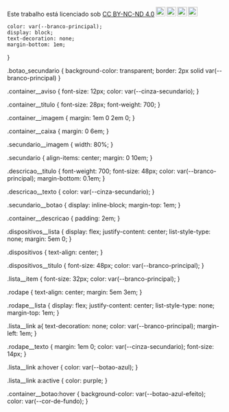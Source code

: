 <p xmlns:cc="http://creativecommons.org/ns#" >Este trabalho está licenciado sob <a href="https://creativecommons.org/licenses/by-nc-nd/4.0/?ref= selector-v1" target="_blank" rel="license noopener noreferrer" style="display:inline-block;">CC BY-NC-ND 4.0<img style="height:22px!important;margin-left:3px ;alinhamento vertical:fundo do texto;" src="https://mirrors.creativecommons.org/presskit/icons/cc.svg?ref=chooser-v1" alt=""><img style="height:22px!important;margin-left:3px;vertical -align:texto inferior;" src="https://mirrors.creativecommons.org/presskit/icons/by.svg?ref=chooser-v1" alt=""><img style="height:22px!important;margin-left:3px;vertical -align:texto inferior;" src="https://mirrors.creativecommons.org/presskit/icons/nc.svg?ref=chooser-v1" alt=""><img style="height:22px!important;margin-left:3px;vertical -align:texto inferior;" src="https://mirrors.creativecommons.org/presskit/icons/nd.svg?ref=chooser-v1" alt=""></a></p>

    color: var(--branco-principal);
    display: block;
    text-decoration: none;
    margin-bottom: 1em;
}

.botao_secundario {
    background-color: transparent;
    border: 2px solid var(--branco-principal)
}

.container__aviso {
    font-size: 12px;
    color: var(--cinza-secundario);
}

.container__titulo {
    font-size: 28px;
    font-weight: 700;
}

.container__imagem {
    margin: 1em 0 2em 0;
}

.container__caixa {
    margin: 0 6em;
}

.secundario__imagem {
    width: 80%;
}

.secundario {
    align-items: center;
    margin: 0 10em;
}

.descricao__titulo {
    font-weight: 700;
    font-size: 48px;
    color: var(--branco-principal);
    margin-bottom: 0.1em;
}

.descricao__texto {
    color: var(--cinza-secundario);
}

.secundario__botao {
    display: inline-block;
    margin-top: 1em;
}

.container__descricao {
    padding: 2em;
}

.dispositivos__lista {
    display: flex;
    justify-content: center;
    list-style-type: none;
    margin: 5em 0;
}

.dispositivos {
    text-align: center;
}

.dispositivos__titulo {
    font-size: 48px;
    color: var(--branco-principal);
}

.lista__item {
    font-size: 32px;
    color: var(--branco-principal);
}

.rodape {
    text-align: center;
    margin: 5em 3em;
}

.rodape__lista {
    display: flex;
    justify-content: center;
    list-style-type: none;
    margin-top: 1em;
}

.lista__link a{
    text-decoration: none;
    color: var(--branco-principal);
    margin-left: 1em;
}

.rodape__texto {
    margin: 1em 0;
    color: var(--cinza-secundario);
    font-size: 14px;
}

.lista__link a:hover {
    color: var(--botao-azul);
}

.lista__link a:active {
    color: purple;
}

.container__botao:hover {
    background-color: var(--botao-azul-efeito);
    color: var(--cor-de-fundo);
}
